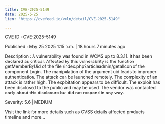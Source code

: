 ```yaml
---
title: CVE-2025-5149
date: 2025-5-25
lien: "https://cvefeed.io/vuln/detail/CVE-2025-5149"

---
```


CVE ID : CVE-2025-5149

Published :  May 25
2025
1:15 p.m. | 18 hours
7 minutes ago

Description : A vulnerability was found in WCMS up to 8.3.11. It has been declared as critical. Affected by this vulnerability is the function getMemberByUid of the file /index.php?articleadmin/getallcon of the component Login. The manipulation of the argument uid leads to improper authentication. The attack can be launched remotely. The complexity of an attack is rather high. The exploitation appears to be difficult. The exploit has been disclosed to the public and may be used. The vendor was contacted early about this disclosure but did not respond in any way.

Severity: 5.6 | MEDIUM

Visit the link for more details
such as CVSS details
affected products
timeline
and more...
